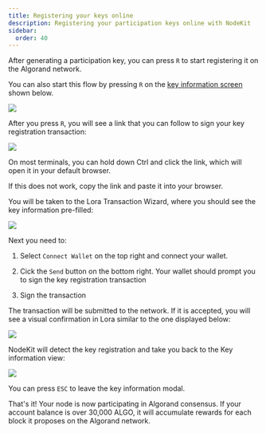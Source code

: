 ```yaml
---
title: Registering your keys online
description: Registering your participation keys online with NodeKit
sidebar:
  order: 40
---
```


After generating a participation key, you can press `R` to start registering it on the Algorand network.

You can also start this flow by pressing `R` on the [key information screen](/guides/navigating-accounts-and-keys/) shown below.

![](/assets/nodekit-key-info.png)

After you press `R`, you will see a link that you can follow to sign your key registration transaction:

![](/assets/nodekit-keyreg-online.png)

On most terminals, you can hold down Ctrl and click the link, which will open it in your default browser.

If this does not work, copy the link and paste it into your browser.

You will be taken to the Lora Transaction Wizard, where you should see the key information pre-filled:

![](/assets/lora-keyreg.png)

Next you need to:

1. Select `Connect Wallet` on the top right and connect your wallet.

2. Cick the `Send` button on the bottom right. Your wallet should prompt you to sign the key registration transaction

3. Sign the transaction

The transaction will be submitted to the network. If it is accepted, you will see a visual confirmation in Lora similar to the one displayed below:

![](/assets/lora-txn-ok.png)

NodeKit will detect the key registration and take you back to the Key information view:

![](/assets/nodekit-keyreg-success.png)

You can press `ESC` to leave the key information modal.

That's it! Your node is now participating in Algorand consensus. If your account balance is over 30,000 ALGO, it will accumulate rewards for each block it proposes on the Algorand network.
